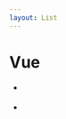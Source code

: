 ```yaml
---
layout: List
---
```


# Vue

- <aLink time='2018-06-06'
    href='./vue/Vue_No_Refresh'
    title='Vue 返回时不刷新页面'
  />

- <aLink time='2018-06-04'
    href='./vue/Vue_Data_Update_Views'
    title='Vue 数据更新视图未同步渲染'
  />


